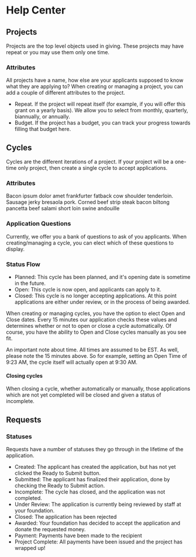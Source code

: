 Help Center
=====

Projects
---------

Projects are the top level objects used in giving. These projects may have repeat or you may use them only one time.

### Attributes

All projects have a name, how else are your applicants supposed to know what they are applying to? When creating or managing a project, you can add a couple of different attributes to the project.

- Repeat. If the project will repeat itself (for example, if you will offer this grant on a yearly basis). We allow you to select from monthly, quarterly, biannually, or annually.
- Budget. If the project has a budget, you can track your progress towards filling that budget here.


Cycles
---------

Cycles are the different iterations of a project. If your project will be a one-time only project, then create a single cycle to accept applications.

### Attributes

Bacon ipsum dolor amet frankfurter fatback cow shoulder tenderloin. Sausage jerky bresaola pork. Corned beef strip steak bacon biltong pancetta beef salami short loin swine andouille

### Application Questions

Currently, we offer you a bank of questions to ask of you applicants. When creating/managing a cycle, you can elect which of these questions to display.

### Status Flow

- Planned: This cycle has been planned, and it's opening date is sometime in the future.
- Open: This cycle is now open, and applicants can apply to it.
- Closed: This cycle is no longer accepting applications. At this point applications are either under review, or in the process of being awarded.

When creating or managing cycles, you have the option to elect Open and Close dates. Every 15 minutes our application checks these values and determines whether or not to open or close a cycle automatically. Of course, you have the ability to Open and Close cycles manually as you see fit.

An important note about time. All times are assumed to be EST. As well, please note the 15 minutes above. So for example, setting an Open Time of 9:23 AM, the cycle itself will actually open at 9:30 AM. 


#### Closing cycles

When closing a cycle, whether automatically or manually, those applications which are not yet completed will be closed and given a status of incomplete.


Requests
---------

### Statuses

Requests have a number of statuses they go through in the lifetime of the application.

- Created: The applicant has created the application, but has not yet clicked the Ready to Submit button.
- Submitted: The applicant has finalized their application, done by checking the Ready to Submit action.
- Incomplete: The cycle has closed, and the application was not completed.
- Under Review: The application is currently being reviewed by staff at your foundation.
- Closed: The application has been rejected
- Awarded: Your foundation has decided to accept the application and donate the requested money.
- Payment: Payments have been made to the recipient
- Project Complete: All payments have been issued and the project has wrapped up!